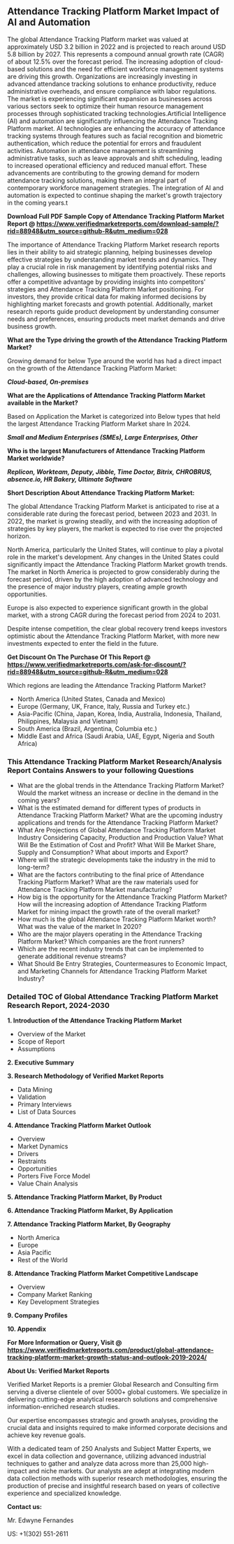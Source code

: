 <h2>Attendance Tracking Platform Market Impact of AI and Automation</h2>The global Attendance Tracking Platform market was valued at approximately USD 3.2 billion in 2022 and is projected to reach around USD 5.8 billion by 2027. This represents a compound annual growth rate (CAGR) of about 12.5% over the forecast period. The increasing adoption of cloud-based solutions and the need for efficient workforce management systems are driving this growth. Organizations are increasingly investing in advanced attendance tracking solutions to enhance productivity, reduce administrative overheads, and ensure compliance with labor regulations. The market is experiencing significant expansion as businesses across various sectors seek to optimize their human resource management processes through sophisticated tracking technologies.Artificial Intelligence (AI) and automation are significantly influencing the Attendance Tracking Platform market. AI technologies are enhancing the accuracy of attendance tracking systems through features such as facial recognition and biometric authentication, which reduce the potential for errors and fraudulent activities. Automation in attendance management is streamlining administrative tasks, such as leave approvals and shift scheduling, leading to increased operational efficiency and reduced manual effort. These advancements are contributing to the growing demand for modern attendance tracking solutions, making them an integral part of contemporary workforce management strategies. The integration of AI and automation is expected to continue shaping the market's growth trajectory in the coming years.t</p><p id="" class=""><strong>Download Full PDF Sample Copy of Attendance Tracking Platform Market Report @ <a href="https://www.verifiedmarketreports.com/download-sample/?rid=88948&utm_source=github-R&utm_medium=028" target="_blank">https://www.verifiedmarketreports.com/download-sample/?rid=88948&utm_source=github-R&utm_medium=028</a></strong></p><p>The importance of&nbsp;Attendance Tracking Platform Market research reports lies in their ability to aid strategic planning, helping businesses develop effective strategies by understanding market trends and dynamics. They play a crucial role in risk management by identifying potential risks and challenges, allowing businesses to mitigate them proactively. These reports offer a competitive advantage by providing insights into competitors' strategies and Attendance Tracking Platform Market positioning. For investors, they provide critical data for making informed decisions by highlighting market forecasts and growth potential. Additionally, market research reports guide product development by understanding consumer needs and preferences, ensuring products meet market demands and drive business growth.</p><p><strong>What are the&nbsp;Type driving the growth of the Attendance Tracking Platform Market?</strong></p><p id="" class="">Growing demand for below Type around the world has had a direct impact on the growth of the Attendance Tracking Platform Market:</p><em><strong>Cloud-based, On-premises</strong></em></p><strong>What are the&nbsp;Applications&nbsp;of Attendance Tracking Platform Market available in the Market?</strong></p><p id="" class="">Based on Application the Market is categorized into Below types that held the largest Attendance Tracking Platform Market share In 2024.</p><em><strong>Small and Medium Enterprises (SMEs), Large Enterprises, Other</strong></em></p><strong>Who is the largest Manufacturers of Attendance Tracking Platform Market worldwide?</strong></p><p><em><strong>Replicon, Workteam, Deputy, Jibble, Time Doctor, Bitrix, CHROBRUS, absence.io, HR Bakery, Ultimate Software</strong></em></p><p id="" class=""><strong>Short Description About Attendance Tracking Platform Market:</strong></p><p>The global Attendance Tracking Platform Market is anticipated to rise at a considerable rate during the forecast period, between 2023 and 2031. In 2022, the market is growing steadily, and with the increasing adoption of strategies by key players, the market is expected to rise over the projected horizon.</p><p>North America, particularly the United States, will continue to play a pivotal role in the market's development. Any changes in the United States could significantly impact the Attendance Tracking Platform Market growth trends. The market in North America is projected to grow considerably during the forecast period, driven by the high adoption of advanced technology and the presence of major industry players, creating ample growth opportunities.</p><p>Europe is also expected to experience significant growth in the global market, with a strong CAGR during the forecast period from 2024 to 2031.</p><p>Despite intense competition, the clear global recovery trend keeps investors optimistic about the Attendance Tracking Platform Market, with more new investments expected to enter the field in the future.</p><p id="" class=""><strong>Get Discount On The Purchase Of This Report @ <a href="https://www.verifiedmarketreports.com/ask-for-discount/?rid=88948&utm_source=github-R&utm_medium=028" target="_blank">https://www.verifiedmarketreports.com/ask-for-discount/?rid=88948&utm_source=github-R&utm_medium=028</a></strong></p>Which regions are leading the Attendance Tracking Platform Market?</p><ul><li>North America (United States, Canada and Mexico)</li><li>Europe (Germany, UK, France, Italy, Russia and Turkey etc.)</li><li>Asia-Pacific (China, Japan, Korea, India, Australia, Indonesia, Thailand, Philippines, Malaysia and Vietnam)</li><li>South America (Brazil, Argentina, Columbia etc.)</li><li>Middle East and Africa (Saudi Arabia, UAE, Egypt, Nigeria and South Africa)</li></ul><h3 id="" class="">This Attendance Tracking Platform Market Research/Analysis Report Contains Answers to your following Questions</h3><ul><li>What are the global trends in the Attendance Tracking Platform Market? Would the market witness an increase or decline in the demand in the coming years?</li><li>What is the estimated demand for different types of products in Attendance Tracking Platform Market? What are the upcoming industry applications and trends for the Attendance Tracking Platform Market?</li><li>What Are Projections of Global Attendance Tracking Platform Market Industry Considering Capacity, Production and Production Value? What Will Be the Estimation of Cost and Profit? What Will Be Market Share, Supply and Consumption? What about imports and Export?</li><li>Where will the strategic developments take the industry in the mid to long-term?</li><li>What are the factors contributing to the final price of Attendance Tracking Platform Market? What are the raw materials used for Attendance Tracking Platform Market manufacturing?</li><li>How big is the opportunity for the Attendance Tracking Platform Market? How will the increasing adoption of Attendance Tracking Platform Market for mining impact the growth rate of the overall market?</li><li>How much is the global Attendance Tracking Platform Market worth? What was the value of the market In 2020?</li><li>Who are the major players operating in the Attendance Tracking Platform Market? Which companies are the front runners?</li><li>Which are the recent industry trends that can be implemented to generate additional revenue streams?</li><li>What Should Be Entry Strategies, Countermeasures to Economic Impact, and Marketing Channels for Attendance Tracking Platform Market Industry?</li></ul><h3 id="" class="">Detailed TOC of Global Attendance Tracking Platform Market Research Report, 2024-2030</h3><p id="" class=""><strong>1. Introduction of the Attendance Tracking Platform Market</strong></p><ul><li>Overview of the Market</li><li>Scope of Report</li><li>Assumptions</li></ul><p id="" class=""><strong>2. Executive Summary</strong></p><p id="" class=""><strong>3. Research Methodology of Verified Market Reports</strong></p><ul><li>Data Mining</li><li>Validation</li><li>Primary Interviews</li><li>List of Data Sources</li></ul><p id="" class=""><strong>4. Attendance Tracking Platform Market Outlook</strong></p><ul><li>Overview</li><li>Market Dynamics</li><li>Drivers</li><li>Restraints</li><li>Opportunities</li><li>Porters Five Force Model</li><li>Value Chain Analysis</li></ul><p id="" class=""><strong>5. Attendance Tracking Platform Market, By Product</strong></p><p id="" class=""><strong>6. Attendance Tracking Platform Market, By Application</strong></p><p id="" class=""><strong>7. Attendance Tracking Platform Market, By Geography</strong></p><ul><li>North America</li><li>Europe</li><li>Asia Pacific</li><li>Rest of the World</li></ul><p id="" class=""><strong>8. Attendance Tracking Platform Market Competitive Landscape</strong></p><ul><li>Overview</li><li>Company Market Ranking</li><li>Key Development Strategies</li></ul><p id="" class=""><strong>9. Company Profiles</strong></p><p id="" class=""><strong>10. Appendix</strong></p><p id="" class=""><strong>For More Information or Query, Visit @ <a href="https://www.verifiedmarketreports.com/product/global-attendance-tracking-platform-market-growth-status-and-outlook-2019-2024/" target="_blank">https://www.verifiedmarketreports.com/product/global-attendance-tracking-platform-market-growth-status-and-outlook-2019-2024/</a></strong></p><p id="" class=""><strong>About Us: Verified Market Reports</strong></p><p id="" class="">Verified Market Reports is a premier Global Research and Consulting firm serving a diverse clientele of over 5000+ global customers. We specialize in delivering cutting-edge analytical research solutions and comprehensive information-enriched research studies.</p><p id="" class="">Our expertise encompasses strategic and growth analyses, providing the crucial data and insights required to make informed corporate decisions and achieve key revenue goals.</p><p id="" class="">With a dedicated team of 250 Analysts and Subject Matter Experts, we excel in data collection and governance, utilizing advanced industrial techniques to gather and analyze data across more than 25,000 high-impact and niche markets. Our analysts are adept at integrating modern data collection methods with superior research methodologies, ensuring the production of precise and insightful research based on years of collective experience and specialized knowledge.</p><p id="" class=""><strong>Contact us:</strong></p><p id="" class="">Mr. Edwyne Fernandes</p><p id="" class="">US: +1(302) 551-2611</p>